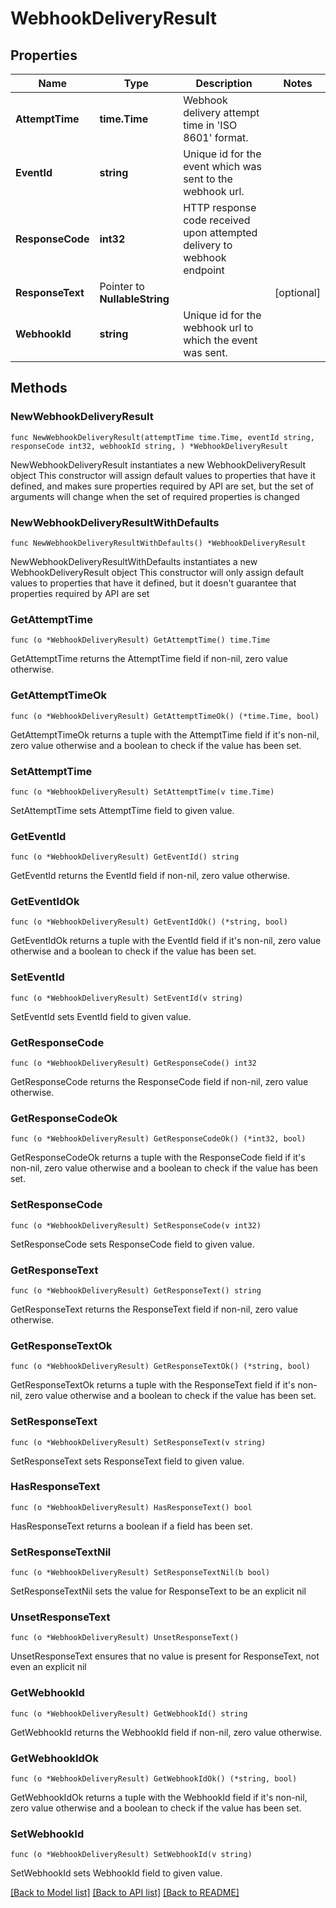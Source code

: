 # WebhookDeliveryResult

## Properties

Name | Type | Description | Notes
------------ | ------------- | ------------- | -------------
**AttemptTime** | **time.Time** | Webhook delivery attempt time in &#39;ISO 8601&#39; format. | 
**EventId** | **string** | Unique id for the event which was sent to the webhook url. | 
**ResponseCode** | **int32** | HTTP response code received upon attempted delivery to webhook endpoint | 
**ResponseText** | Pointer to **NullableString** |  | [optional] 
**WebhookId** | **string** | Unique id for the webhook url to which the event was sent. | 

## Methods

### NewWebhookDeliveryResult

`func NewWebhookDeliveryResult(attemptTime time.Time, eventId string, responseCode int32, webhookId string, ) *WebhookDeliveryResult`

NewWebhookDeliveryResult instantiates a new WebhookDeliveryResult object
This constructor will assign default values to properties that have it defined,
and makes sure properties required by API are set, but the set of arguments
will change when the set of required properties is changed

### NewWebhookDeliveryResultWithDefaults

`func NewWebhookDeliveryResultWithDefaults() *WebhookDeliveryResult`

NewWebhookDeliveryResultWithDefaults instantiates a new WebhookDeliveryResult object
This constructor will only assign default values to properties that have it defined,
but it doesn't guarantee that properties required by API are set

### GetAttemptTime

`func (o *WebhookDeliveryResult) GetAttemptTime() time.Time`

GetAttemptTime returns the AttemptTime field if non-nil, zero value otherwise.

### GetAttemptTimeOk

`func (o *WebhookDeliveryResult) GetAttemptTimeOk() (*time.Time, bool)`

GetAttemptTimeOk returns a tuple with the AttemptTime field if it's non-nil, zero value otherwise
and a boolean to check if the value has been set.

### SetAttemptTime

`func (o *WebhookDeliveryResult) SetAttemptTime(v time.Time)`

SetAttemptTime sets AttemptTime field to given value.


### GetEventId

`func (o *WebhookDeliveryResult) GetEventId() string`

GetEventId returns the EventId field if non-nil, zero value otherwise.

### GetEventIdOk

`func (o *WebhookDeliveryResult) GetEventIdOk() (*string, bool)`

GetEventIdOk returns a tuple with the EventId field if it's non-nil, zero value otherwise
and a boolean to check if the value has been set.

### SetEventId

`func (o *WebhookDeliveryResult) SetEventId(v string)`

SetEventId sets EventId field to given value.


### GetResponseCode

`func (o *WebhookDeliveryResult) GetResponseCode() int32`

GetResponseCode returns the ResponseCode field if non-nil, zero value otherwise.

### GetResponseCodeOk

`func (o *WebhookDeliveryResult) GetResponseCodeOk() (*int32, bool)`

GetResponseCodeOk returns a tuple with the ResponseCode field if it's non-nil, zero value otherwise
and a boolean to check if the value has been set.

### SetResponseCode

`func (o *WebhookDeliveryResult) SetResponseCode(v int32)`

SetResponseCode sets ResponseCode field to given value.


### GetResponseText

`func (o *WebhookDeliveryResult) GetResponseText() string`

GetResponseText returns the ResponseText field if non-nil, zero value otherwise.

### GetResponseTextOk

`func (o *WebhookDeliveryResult) GetResponseTextOk() (*string, bool)`

GetResponseTextOk returns a tuple with the ResponseText field if it's non-nil, zero value otherwise
and a boolean to check if the value has been set.

### SetResponseText

`func (o *WebhookDeliveryResult) SetResponseText(v string)`

SetResponseText sets ResponseText field to given value.

### HasResponseText

`func (o *WebhookDeliveryResult) HasResponseText() bool`

HasResponseText returns a boolean if a field has been set.

### SetResponseTextNil

`func (o *WebhookDeliveryResult) SetResponseTextNil(b bool)`

 SetResponseTextNil sets the value for ResponseText to be an explicit nil

### UnsetResponseText
`func (o *WebhookDeliveryResult) UnsetResponseText()`

UnsetResponseText ensures that no value is present for ResponseText, not even an explicit nil
### GetWebhookId

`func (o *WebhookDeliveryResult) GetWebhookId() string`

GetWebhookId returns the WebhookId field if non-nil, zero value otherwise.

### GetWebhookIdOk

`func (o *WebhookDeliveryResult) GetWebhookIdOk() (*string, bool)`

GetWebhookIdOk returns a tuple with the WebhookId field if it's non-nil, zero value otherwise
and a boolean to check if the value has been set.

### SetWebhookId

`func (o *WebhookDeliveryResult) SetWebhookId(v string)`

SetWebhookId sets WebhookId field to given value.



[[Back to Model list]](../README.md#documentation-for-models) [[Back to API list]](../README.md#documentation-for-api-endpoints) [[Back to README]](../README.md)


